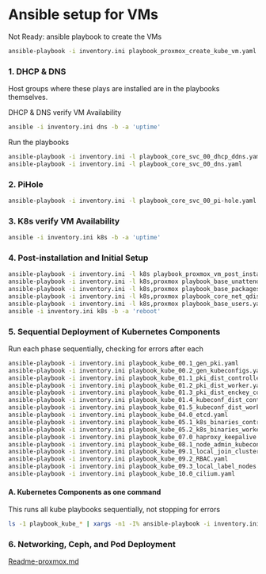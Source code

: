 # Ansible setup for VMs
Not Ready: ansible playbook to create the VMs 
```bash
ansible-playbook -i inventory.ini playbook_proxmox_create_kube_vm.yaml
```

### 1. DHCP & DNS
Host groups where these plays are installed are in the playbooks themselves.

DHCP & DNS verify VM Availability
```bash
ansible -i inventory.ini dns -b -a 'uptime'
```
Run the playbooks
```bash
ansible-playbook -i inventory.ini -l playbook_core_svc_00_dhcp_ddns.yaml
ansible-playbook -i inventory.ini -l playbook_core_svc_00_dns.yaml
```

### 2. PiHole
```bash
ansible-playbook -i inventory.ini -l playbook_core_svc_00_pi-hole.yaml
```

### 3. K8s verify VM Availability
```bash
ansible -i inventory.ini k8s -b -a 'uptime'
```

### 4. Post-installation and Initial Setup
```bash
ansible-playbook -i inventory.ini -l k8s playbook_proxmox_vm_post_install.yaml
ansible-playbook -i inventory.ini -l k8s,proxmox playbook_base_unattended_upgrade.yaml
ansible-playbook -i inventory.ini -l k8s,proxmox playbook_base_packages_host_settings.yaml
ansible-playbook -i inventory.ini -l k8s,proxmox playbook_core_net_qdisc.yaml
ansible-playbook -i inventory.ini -l k8s,proxmox playbook_base_users.yaml
ansible -i inventory.ini k8s -b -a 'reboot'
```

### 5. Sequential Deployment of Kubernetes Components
Run each phase sequentially, checking for errors after each
```bash
ansible-playbook -i inventory.ini playbook_kube_00.1_gen_pki.yaml
ansible-playbook -i inventory.ini playbook_kube_00.2_gen_kubeconfigs.yaml
ansible-playbook -i inventory.ini playbook_kube_01.1_pki_dist_controller.yaml
ansible-playbook -i inventory.ini playbook_kube_01.2_pki_dist_worker.yaml
ansible-playbook -i inventory.ini playbook_kube_01.3_pki_dist_enckey_controller.yaml
ansible-playbook -i inventory.ini playbook_kube_01.4_kubeconf_dist_controller.yaml
ansible-playbook -i inventory.ini playbook_kube_01.5_kubeconf_dist_worker.yaml
ansible-playbook -i inventory.ini playbook_kube_04.0_etcd.yaml
ansible-playbook -i inventory.ini playbook_kube_05.1_k8s_binaries_control.yaml
ansible-playbook -i inventory.ini playbook_kube_05.2_k8s_binaries_worker.yaml
ansible-playbook -i inventory.ini playbook_kube_07.0_haproxy_keepalive.yaml
ansible-playbook -i inventory.ini playbook_kube_08.1_node_admin_kubeconf.yaml
ansible-playbook -i inventory.ini playbook_kube_09.1_local_join_cluster.yaml
ansible-playbook -i inventory.ini playbook_kube_09.2_RBAC.yaml
ansible-playbook -i inventory.ini playbook_kube_09.3_local_label_nodes.yaml
ansible-playbook -i inventory.ini playbook_kube_10.0_cilium.yaml
```

#### A. Kubernetes Components as one command
This runs all kube playbooks sequentially, not stopping for errors
```bash
ls -1 playbook_kube_* | xargs -n1 -I% ansible-playbook -i inventory.ini %
```

### 6. Networking, Ceph, and Pod Deployment
[Readme-proxmox.md](https://github.com/bluefishforsale/homelab-kube/blob/master/Readme.md)
